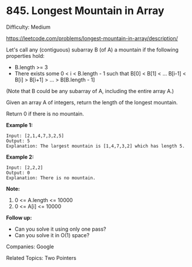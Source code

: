 # 845. Longest Mountain in Array

Difficulty: Medium

https://leetcode.com/problems/longest-mountain-in-array/description/

Let's call any (contiguous) subarray B (of A) a mountain if the following properties hold:

* B.length >= 3
* There exists some 0 < i < B.length - 1 such that B[0] < B[1] < ... B[i-1] < B[i] > B[i+1] > ... > B[B.length - 1]

(Note that B could be any subarray of A, including the entire array A.)

Given an array A of integers, return the length of the longest mountain. 

Return 0 if there is no mountain.

**Example 1:**
```
Input: [2,1,4,7,3,2,5]
Output: 5
Explanation: The largest mountain is [1,4,7,3,2] which has length 5.
```
**Example 2:**
```
Input: [2,2,2]
Output: 0
Explanation: There is no mountain.
```
**Note:**

1. 0 <= A.length <= 10000
2. 0 <= A[i] <= 10000

**Follow up:**

* Can you solve it using only one pass?
* Can you solve it in O(1) space?

Companies: Google

Related Topics: Two Pointers
